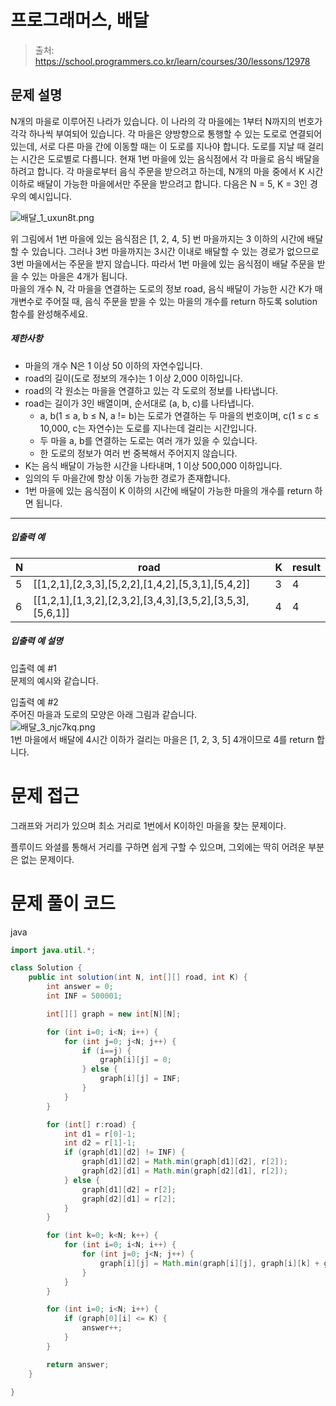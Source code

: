 # 프로그래머스, 배달

> 출처: https://school.programmers.co.kr/learn/courses/30/lessons/12978

## 문제 설명

N개의 마을로 이루어진 나라가 있습니다. 이 나라의 각 마을에는 1부터 N까지의 번호가 각각 하나씩 부여되어 있습니다. 각 마을은 양방향으로 통행할 수 있는 도로로 연결되어 있는데, 서로 다른 마을 간에 이동할 때는 이 도로를 지나야 합니다. 도로를 지날 때 걸리는 시간은 도로별로 다릅니다. 현재 1번 마을에 있는 음식점에서 각 마을로 음식 배달을 하려고 합니다. 각 마을로부터 음식 주문을 받으려고 하는데, N개의 마을 중에서 K 시간 이하로 배달이 가능한 마을에서만 주문을 받으려고 합니다. 다음은 N = 5, K = 3인 경우의 예시입니다.

![배달_1_uxun8t.png](https://grepp-programmers.s3.ap-northeast-2.amazonaws.com/files/production/d7779d88-084c-4ffa-ae9f-2a42f97d3bbf/%E1%84%87%E1%85%A2%E1%84%83%E1%85%A1%E1%86%AF_1_uxun8t.png)

위 그림에서 1번 마을에 있는 음식점은 \[1, 2, 4, 5\] 번 마을까지는 3 이하의 시간에 배달할 수 있습니다. 그러나 3번 마을까지는 3시간 이내로 배달할 수 있는 경로가 없으므로 3번 마을에서는 주문을 받지 않습니다. 따라서 1번 마을에 있는 음식점이 배달 주문을 받을 수 있는 마을은 4개가 됩니다.  
마을의 개수 N, 각 마을을 연결하는 도로의 정보 road, 음식 배달이 가능한 시간 K가 매개변수로 주어질 때, 음식 주문을 받을 수 있는 마을의 개수를 return 하도록 solution 함수를 완성해주세요.

##### 제한사항

-   마을의 개수 N은 1 이상 50 이하의 자연수입니다.
-   road의 길이(도로 정보의 개수)는 1 이상 2,000 이하입니다.
-   road의 각 원소는 마을을 연결하고 있는 각 도로의 정보를 나타냅니다.
-   road는 길이가 3인 배열이며, 순서대로 (a, b, c)를 나타냅니다.
    -   a, b(1 ≤ a, b ≤ N, a != b)는 도로가 연결하는 두 마을의 번호이며, c(1 ≤ c ≤ 10,000, c는 자연수)는 도로를 지나는데 걸리는 시간입니다.
    -   두 마을 a, b를 연결하는 도로는 여러 개가 있을 수 있습니다.
    -   한 도로의 정보가 여러 번 중복해서 주어지지 않습니다.
-   K는 음식 배달이 가능한 시간을 나타내며, 1 이상 500,000 이하입니다.
-   임의의 두 마을간에 항상 이동 가능한 경로가 존재합니다.
-   1번 마을에 있는 음식점이 K 이하의 시간에 배달이 가능한 마을의 개수를 return 하면 됩니다.

---

##### 입출력 예

| N   | road                                                                      | K   | result |
| --- | ------------------------------------------------------------------------- | --- | ------ |
| 5   | \[\[1,2,1\],\[2,3,3\],\[5,2,2\],\[1,4,2\],\[5,3,1\],\[5,4,2\]\]           | 3   | 4      |
| 6   | \[\[1,2,1\],\[1,3,2\],\[2,3,2\],\[3,4,3\],\[3,5,2\],\[3,5,3\],\[5,6,1\]\] | 4   | 4      |

##### 입출력 예 설명

입출력 예 #1  
문제의 예시와 같습니다.

입출력 예 #2  
주어진 마을과 도로의 모양은 아래 그림과 같습니다.  
![배달_3_njc7kq.png](https://grepp-programmers.s3.ap-northeast-2.amazonaws.com/files/production/993685f2-6b97-4fe3-85b5-47c085dc1bf3/%E1%84%87%E1%85%A2%E1%84%83%E1%85%A1%E1%86%AF_3_njc7kq.png)  
1번 마을에서 배달에 4시간 이하가 걸리는 마을은 \[1, 2, 3, 5\] 4개이므로 4를 return 합니다.

# 문제 접근

그래프와 거리가 있으며 최소 거리로 1번에서 K이하인 마을을 찾는 문제이다.

플루이드 와셜를 통해서 거리를 구하면 쉽게 구할 수 있으며, 그외에는 딱히 어려운 부분은 없는 문제이다.

# 문제 풀이 코드

java

```java
import java.util.*;

class Solution {
    public int solution(int N, int[][] road, int K) {
        int answer = 0;
        int INF = 500001;

        int[][] graph = new int[N][N];

        for (int i=0; i<N; i++) {
            for (int j=0; j<N; j++) {
                if (i==j) {
                    graph[i][j] = 0;
                } else {
                    graph[i][j] = INF;
                }
            }
        }

        for (int[] r:road) {
            int d1 = r[0]-1;
            int d2 = r[1]-1;
            if (graph[d1][d2] != INF) {
                graph[d1][d2] = Math.min(graph[d1][d2], r[2]);
                graph[d2][d1] = Math.min(graph[d2][d1], r[2]);
            } else {
                graph[d1][d2] = r[2];
                graph[d2][d1] = r[2];
            }
        }

        for (int k=0; k<N; k++) {
            for (int i=0; i<N; i++) {
                for (int j=0; j<N; j++) {
                    graph[i][j] = Math.min(graph[i][j], graph[i][k] + graph[k][j]);
                }
            }
        }

        for (int i=0; i<N; i++) {
            if (graph[0][i] <= K) {
                answer++;
            }
        }

        return answer;
    }

}



```

